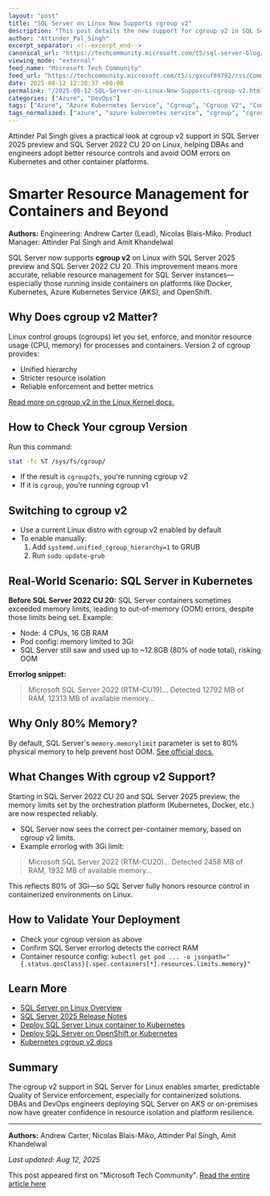 ```yaml
---
layout: "post"
title: "SQL Server on Linux Now Supports cgroup v2"
description: "This post details the new support for cgroup v2 in SQL Server 2025 preview and SQL Server 2022 CU 20, enabling improved memory and CPU resource management for Linux-based containerized deployments. Covering implementation steps, problem analysis, and real-world effects on Kubernetes, this content is valuable for DBAs and platform engineers."
author: "Attinder_Pal_Singh"
excerpt_separator: <!--excerpt_end-->
canonical_url: "https://techcommunity.microsoft.com/t5/sql-server-blog/sql-server-on-linux-now-supports-cgroup-v2/ba-p/4433523"
viewing_mode: "external"
feed_name: "Microsoft Tech Community"
feed_url: "https://techcommunity.microsoft.com/t5/s/gxcuf89792/rss/Community"
date: 2025-08-12 12:30:37 +00:00
permalink: "/2025-08-12-SQL-Server-on-Linux-Now-Supports-cgroup-v2.html"
categories: ["Azure", "DevOps"]
tags: ["Azure", "Azure Kubernetes Service", "Cgroup", "Cgroup V2", "Community", "Container Orchestration", "Containerization", "DevOps", "Docker", "Errorlog", "Kubernetes", "Linux", "Memory Limits", "OpenShift", "Platform Engineering", "Quality Of Service", "Resource Enforcement", "Resource Management", "SQL Server", "SQL Server CU 20", "SQL Server On Linux"]
tags_normalized: ["azure", "azure kubernetes service", "cgroup", "cgroup v2", "community", "container orchestration", "containerization", "devops", "docker", "errorlog", "kubernetes", "linux", "memory limits", "openshift", "platform engineering", "quality of service", "resource enforcement", "resource management", "sql server", "sql server cu 20", "sql server on linux"]
---
```


Attinder Pal Singh gives a practical look at cgroup v2 support in SQL Server 2025 preview and SQL Server 2022 CU 20 on Linux, helping DBAs and engineers adopt better resource controls and avoid OOM errors on Kubernetes and other container platforms.<!--excerpt_end-->

# Smarter Resource Management for Containers and Beyond

**Authors:** Engineering: Andrew Carter (Lead), Nicolas Blais-Miko. Product Manager: Attinder Pal Singh and Amit Khandelwal

SQL Server now supports **cgroup v2** on Linux with SQL Server 2025 preview and SQL Server 2022 CU 20. This improvement means more accurate, reliable resource management for SQL Server instances—especially those running inside containers on platforms like Docker, Kubernetes, Azure Kubernetes Service (AKS), and OpenShift.

## Why Does cgroup v2 Matter?

Linux control groups (cgroups) let you set, enforce, and monitor resource usage (CPU, memory) for processes and containers. Version 2 of cgroup provides:

- Unified hierarchy
- Stricter resource isolation
- Reliable enforcement and better metrics

[Read more on cgroup v2 in the Linux Kernel docs.](https://www.kernel.org/doc/html/latest/admin-guide/cgroup-v2.html)

## How to Check Your cgroup Version

Run this command:

```sh
stat -fc %T /sys/fs/cgroup/
```

- If the result is `cgroup2fs`, you're running cgroup v2
- If it is `cgroup`, you're running cgroup v1

## Switching to cgroup v2

- Use a current Linux distro with cgroup v2 enabled by default
- To enable manually:
  1. Add `systemd.unified_cgroup_hierarchy=1` to GRUB
  2. Run `sudo update-grub`

## Real-World Scenario: SQL Server in Kubernetes

**Before SQL Server 2022 CU 20:** SQL Server containers sometimes exceeded memory limits, leading to out-of-memory (OOM) errors, despite those limits being set. Example:

- Node: 4 CPUs, 16 GB RAM
- Pod config: memory limited to 3Gi
- SQL Server still saw and used up to ~12.8GB (80% of node total), risking OOM

**Errorlog snippet:**
> Microsoft SQL Server 2022 (RTM-CU19)...
> Detected 12792 MB of RAM, 12313 MB of available memory...

## Why Only 80% Memory?

By default, SQL Server's `memory.memorylimit` parameter is set to 80% physical memory to help prevent host OOM. [See official docs.](https://learn.microsoft.com/en-us/sql/linux/sql-server-linux-configure-mssql-conf?view=sql-server-ver17#set-the-memory-limit)

## What Changes With cgroup v2 Support?

Starting in SQL Server 2022 CU 20 and SQL Server 2025 preview, the memory limits set by the orchestration platform (Kubernetes, Docker, etc.) are now respected reliably.

- SQL Server now sees the correct per-container memory, based on cgroup v2 limits.
- Example errorlog with 3Gi limit:

> Microsoft SQL Server 2022 (RTM-CU20)...
> Detected 2458 MB of RAM, 1932 MB of available memory...

This reflects 80% of 3Gi—so SQL Server fully honors resource control in containerized environments on Linux.

## How to Validate Your Deployment

- Check your cgroup version as above
- Confirm SQL Server errorlog detects the correct RAM
- Container resource config: `kubectl get pod ... -o jsonpath="{.status.qosClass}{.spec.containers[*].resources.limits.memory}"`

## Learn More

- [SQL Server on Linux Overview](https://learn.microsoft.com/en-us/sql/linux/sql-server-linux-overview?view=sql-server-ver17)
- [SQL Server 2025 Release Notes](https://learn.microsoft.com/en-us/sql/sql-server/sql-server-2025-release-notes?view=sql-server-ver17)
- [Deploy SQL Server Linux container to Kubernetes](https://learn.microsoft.com/en-us/sql/linux/sql-server-linux-containers-deploy-helm-charts-kubernetes?view=sql-server-ver17)
- [Deploy SQL Server on OpenShift or Kubernetes](https://learn.microsoft.com/en-us/sql/linux/quickstart-sql-server-containers-azure?view=sql-server-ver17&tabs=kubectl)
- [Kubernetes cgroup v2 docs](https://kubernetes.io/docs/concepts/architecture/cgroups/)

## Summary

The cgroup v2 support in SQL Server for Linux enables smarter, predictable Quality of Service enforcement, especially for containerized solutions. DBAs and DevOps engineers deploying SQL Server on AKS or on-premises now have greater confidence in resource isolation and platform resilience.

---

**Authors:** Andrew Carter, Nicolas Blais-Miko, Attinder Pal Singh, Amit Khandelwal

_Last updated: Aug 12, 2025_

This post appeared first on "Microsoft Tech Community". [Read the entire article here](https://techcommunity.microsoft.com/t5/sql-server-blog/sql-server-on-linux-now-supports-cgroup-v2/ba-p/4433523)
